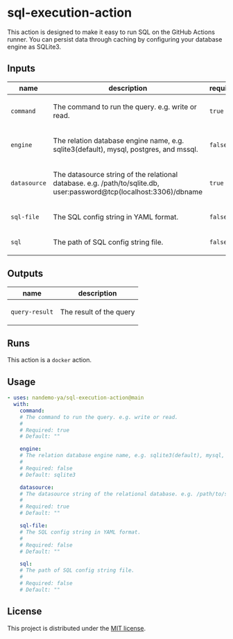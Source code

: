 # sql-execution-action

This action is designed to make it easy to run SQL on the GitHub Actions runner. You can persist data through caching by configuring your database engine as SQLite3.

<!-- action-docs-inputs source="action.yml" -->
## Inputs

| name | description | required | default |
| --- | --- | --- | --- |
| `command` | <p>The command to run the query. e.g. write or read.</p> | `true` | `""` |
| `engine` | <p>The relation database engine name, e.g. sqlite3(default), mysql, postgres, and mssql.</p> | `false` | `sqlite3` |
| `datasource` | <p>The datasource string of the relational database. e.g. /path/to/sqlite.db, user:password@tcp(localhost:3306)/dbname</p> | `true` | `""` |
| `sql-file` | <p>The SQL config string in YAML format.</p> | `false` | `""` |
| `sql` | <p>The path of SQL config string file.</p> | `false` | `""` |
<!-- action-docs-inputs source="action.yml" -->

<!-- action-docs-outputs source="action.yml" -->
## Outputs

| name | description |
| --- | --- |
| `query-result` | <p>The result of the query</p> |
<!-- action-docs-outputs source="action.yml" -->

<!-- action-docs-runs action="action.yml" -->
## Runs

This action is a `docker` action.
<!-- action-docs-runs action="action.yml" -->

<!-- action-docs-usage action="action.yml" project="nandemo-ya/sql-execution-action" version="main" -->
## Usage

```yaml
- uses: nandemo-ya/sql-execution-action@main
  with:
    command:
    # The command to run the query. e.g. write or read.
    #
    # Required: true
    # Default: ""

    engine:
    # The relation database engine name, e.g. sqlite3(default), mysql, postgres, and mssql.
    #
    # Required: false
    # Default: sqlite3

    datasource:
    # The datasource string of the relational database. e.g. /path/to/sqlite.db, user:password@tcp(localhost:3306)/dbname
    #
    # Required: true
    # Default: ""

    sql-file:
    # The SQL config string in YAML format.
    #
    # Required: false
    # Default: ""

    sql:
    # The path of SQL config string file.
    #
    # Required: false
    # Default: ""
```
<!-- action-docs-usage action="action.yml" project="nandemo-ya/sql-execution-action" version="main" -->

## License

This project is distributed under the [MIT license](LICENSE).